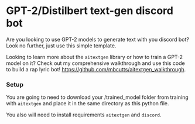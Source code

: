 # GPT-2/Distilbert text-gen discord bot 

Are you looking to use GPT-2 models to generate text with you discord bot? Look no further, just use this simple template.

Looking to learn more about the `aitextgen` library or how to train a GPT-2 model on it? Check out my comprehensive walkthrough and use this code to build a rap lyric bot! https://github.com/mbcutts/aitextgen_walkthrough. 

### Setup
You are going to need to download your /trained_model folder from training with `aitextgen` and place it in the same directory as this python file. 

You also will need to install requirements `aitextgen` and `discord`. 
